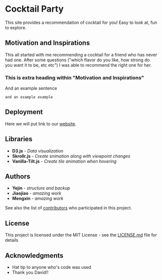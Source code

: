 # Cocktail Party

This site provides a recommendation of cocktail for you! Easy to look at, fun to explore.

## Motivation and Inspirations

This all started with me recommending a cocktail for a friend who has never had one. After some questions ("which flavor do you like, how strong do you want it to be, etc etc") I was able to recommend the right one for her.

### This is extra heading within "Motivation and Inspirations"

And an example sentence
```
and an example example
```

## Deployment

Here we will put link to our [website](www.google.com).

## Libraries
* **D3.js** - *Data visualization*
* **Skrollr.js** - *Create snimation along with viewpoint changes*
* **Vanilla-Tilt.js** - *Create tile animation when hovering*

## Authors

* **Yejin** - *structure and backup* 
* **Jiaojiao** - *amazing work*
* **Mengxin** - *amazing work*

See also the list of [contributors](https://github.com/your/project/contributors) who participated in this project.

## License

This project is licensed under the MIT License - see the [LICENSE.md](LICENSE.md) file for details

## Acknowledgments

* Hat tip to anyone who's code was used
* Thank you David!!
